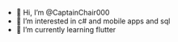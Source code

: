 - 👋 Hi, I’m @CaptainChair000
- 👀 I’m interested in c# and mobile apps and sql
- 🌱 I’m currently learning flutter

